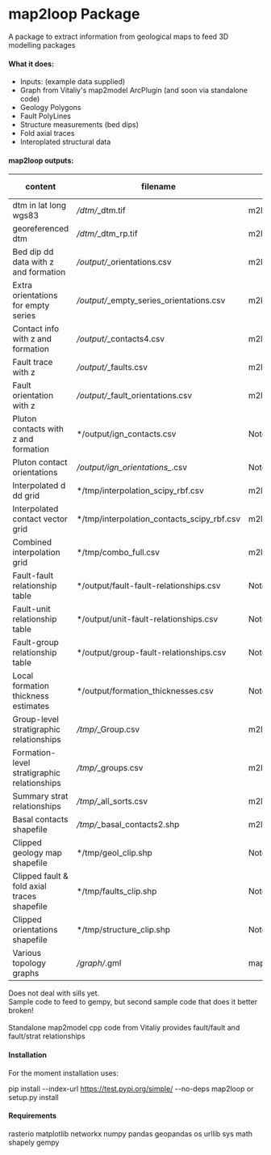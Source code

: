 # map2loop Package

A package to extract information from geological maps to feed 3D modelling packages

#### What it does:
  
- Inputs: (example data supplied)  
- Graph from Vitaliy's map2model ArcPlugin (and soon via standalone code)  
- Geology Polygons  
- Fault PolyLines  
- Structure measurements (bed dips)
- Fold axial traces
- Interoplated structural data  
  
#### map2loop outputs:
  
| content | filename | created by | example notebook |
| ----- | ----- | ----- | ----- |
| dtm in lat long wgs83 | */dtm/*_dtm.tif | m2l_utils.get_dtm |  Notebook 2 |
| georeferenced dtm | */dtm/*_dtm_rp.tif| m2l_utils.reproject_dtm | Notebook 2 |
| Bed dip dd data with z and formation | */output/*_orientations.csv | m2l_geometry.save_orientations | Notebook 2 |
| Extra orientations for empty series | */output/*_empty_series_orientations.csv | m2l_geometry.create_orientations | Notebook 2 |
| Contact info with z and formation | */output/*_contacts4.csv | m2l_geometry.save_basal_contacts | Notebook 2 |
| Fault trace with z | */output/*_faults.csv | m2l_geometry.save_faults | Notebook 2 |
| Fault orientation with z | */output/*_fault_orientations.csv | m2l_geometry.save_faults | Notebook 2 |
| Pluton contacts with z and formation | */output/ign_contacts.csv | Notebook 8 | Notebook 8 |
| Pluton contact orientations | */output/ign_orientations_*.csv | Notebook 8 | Notebook 8 |
| Interpolated d dd grid | */tmp/interpolation_scipy_rbf.csv | m2l_interpolation.interpolate_orientations | Notebook 4 |
| Interpolated contact vector grid | */tmp/interpolation_contacts_scipy_rbf.csv | m2l_interpolation.interpolate_contacts | Notebook 5 |
| Combined interpolation grid | */tmp/combo_full.csv | m2l_interpolation.join_contacts_and_orientations | Notebook 6 |
| Fault-fault relationship table | */output/fault-fault-relationships.csv | Notebook 7 | Notebook 7 |
| Fault-unit relationship table | */output/unit-fault-relationships.csv | Notebook 7 | Notebook 7 |
| Fault-group relationship table | */output/group-fault-relationships.csv | Notebook 7 | Notebook 7 |
| Local formation thickness estimates | */output/formation_thicknesses.csv | Notebook 9 | Notebook 9 |
| Group-level stratigraphic relationships | */tmp/*_Group.csv | m2l_topology.save_group | Notebook 2 |
| Formation-level stratigraphic relationships | */tmp/*_groups.csv | m2l_topology.save_units | Notebook 2 |
| Summary strat relationships | */tmp/*_all_sorts.csv| m2l_topology.save_units | Notebook 2 |
| Basal contacts shapefile | */tmp/*_basal_contacts2.shp | m2l_geometry.save_basal_no_faults | Notebook 2 |
| Clipped geology map shapefile | */tmp/geol_clip.shp | Notebook 2 | Notebook 2 |
| Clipped fault & fold axial traces shapefile  | */tmp/faults_clip.shp | Notebook 2 | Notebook 2 |
| Clipped orientations shapefile  | */tmp/structure_clip.shp | Notebook 2 | Notebook 2 |
| Various topology graphs  | */graph/*.gml | map2model cpp code in Notebook 1 | Notebook 1 |

  
Does not deal with sills yet.  
Sample code to feed to gempy, but second sample code that does it better broken!  
<br>
Standalone map2model cpp code from Vitaliy provides fault/fault and fault/strat relationships   

#### Installation
For the moment installation uses:<br>

pip install --index-url https://test.pypi.org/simple/ --no-deps map2loop 
or   
setup.py install
  
#### Requirements
rasterio
matplotlib
networkx
numpy
pandas
geopandas
os
urllib
sys
math
shapely
gempy
